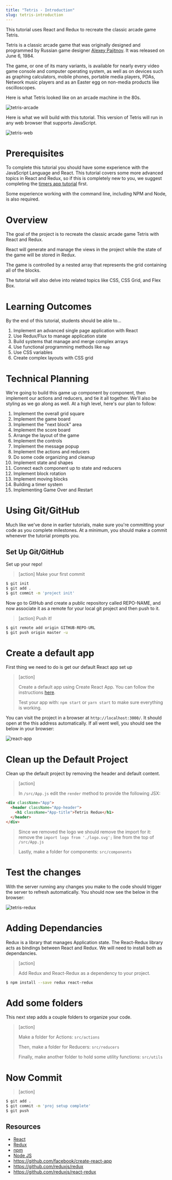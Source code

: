 ```yaml
---
title: "Tetris - Introduction"
slug: tetris-introduction
---
```


This tutorial uses React and Redux to recreate the classic
arcade game Tetris.

Tetris is a classic arcade game that was originally designed
and programmed by Russian game designer [Alexey Pajitnov](https://en.wikipedia.org/wiki/Alexey_Pajitnov).
It was released on June 6, 1984.

The game, or one of its many variants, is available for nearly
every video game console and computer operating system, as well
as on devices such as graphing calculators, mobile phones,
portable media players, PDAs, Network music players and as an
Easter egg on non-media products like oscilloscopes.

Here is what Tetris looked like on an arcade machine in the
80s.

![tetris-arcade](assets/s-l300.gif)

Here is what we will build with this tutorial. This version of
Tetris will run in any web browser that supports JavaScript.

![tetris-web](assets/Screen-Shot-small.png)

# Prerequisites

To complete this tutorial you should have some experience with the JavaScript Language and React. This tutorial covers some more advanced topics in React and Redux, so if this is completely new to you, we suggest completing the [timers app tutorial](https://www.makeschool.com/academy/track/react-redux-passwords-app-tutorial-oh4) first.

Some experience working with the command line, including NPM and Node, is also required.

# Overview

The goal of the project is to recreate the classic arcade game
Tetris with React and Redux.

React will generate and manage the views in the project while
the state of the game will be stored in Redux.

The game is controlled by a nested array that represents the
grid containing all of the blocks.

The tutorial will also delve into related topics like CSS,
CSS Grid, and Flex Box.

# Learning Outcomes

By the end of this tutorial, students should be able to...

1. Implement an advanced single page application with React
1. Use Redux/Flux to manage application state
1. Build systems that manage and merge complex arrays
1. Use functional programming methods like `map`
1. Use CSS variables
1. Create complex layouts with CSS grid

# Technical Planning

We're going to build this game up component by component, then implement our actions and reducers, and tie it all together. We'll also be styling as we go along as well. At a high level, here's our plan to follow:

1. Implement the overall grid square
1. Implement the game board
1. Implement the "next block" area
1. Implement the score board
1. Arrange the layout of the game
1. Implement the controls
1. Implement the message popup
1. Implement the actions and reducers
1. Do some code organizing and cleanup
1. Implement state and shapes
1. Connect each component up to state and reducers
1. Implement block rotation
1. Implement moving blocks
1. Building a timer system
1. Implementing Game Over and Restart

# Using Git/GitHub

Much like we've done in earlier tutorials, make sure you're committing your code as you complete milestones. At a minimum, you should make a commit whenever the tutorial prompts you.

## Set Up Git/GitHub

Set up your repo!

>[action]
> Make your first commit
>
```bash
$ git init
$ git add .
$ git commit -m 'project init'
```

Now go to GitHub and create a public repository called REPO-NAME, and now associate it as a remote for your local git project and then push to it.

>[action]
> Push it!
>
```bash
$ git remote add origin GITHUB-REPO-URL
$ git push origin master -u
```

# Create a default app

First thing we need to do is get our default React app set up

> [action]
>
> Create a default app using Create React App. You can follow the instructions [here](https://github.com/facebook/create-react-app).
>
> Test your app with: `npm start` or `yarn start` to make sure everything is working.

You can visit the project in a browser at `http://localhost:3000/`. It should open at the this address automatically. If all went well, you should see the below in your browser:

![react-app](assets/react-app.png)

# Clean up the Default Project

Clean up the default project by removing the header and default
content.

> [action]
>
> In `/src/App.js` edit the `render` method to provide the following JSX:
>
```html
<div className="App">
  <header className="App-header">
    <h1 className="App-title">Tetris Redux</h1>
  </header>
</div>
```
>
> Since we removed the logo we should remove the import for it:
> remove the `import logo from './logo.svg';` line from the top of `/src/App.js`
>
> Lastly, make a folder for components: `src/components`

# Test the changes

With the server running any changes you make to the code should
trigger the server to refresh automatically. You should now see the below in the browser:

![tetris-redux](assets/tetris-redux.png)

# Adding Dependancies

Redux is a library that manages Application state. The React-Redux library acts as bindings between React and Redux. We will need to install both as dependancies.


> [action]
>
> Add Redux and React-Redux as a dependency to your project.
>
```bash
$ npm install --save redux react-redux
```

# Add some folders

This next step adds a couple folders to organize your code.

> [action]
>
> Make a folder for Actions: `src/actions`
>
> Then, make a folder for Reducers: `src/reducers`
>
> Finally, make another folder to hold some utility functions: `src/utils`

# Now Commit

>[action]
>
```bash
$ git add .
$ git commit -m 'proj setup complete'
$ git push
```


## Resources

- [React](https://reactjs.org)
- [Redux](https://redux.js.org)
- [npm](https://www.npmjs.com)
- [Node JS](https://nodejs.org/en/)
- https://github.com/facebook/create-react-app
- https://github.com/reduxjs/redux
- https://github.com/reduxjs/react-redux
